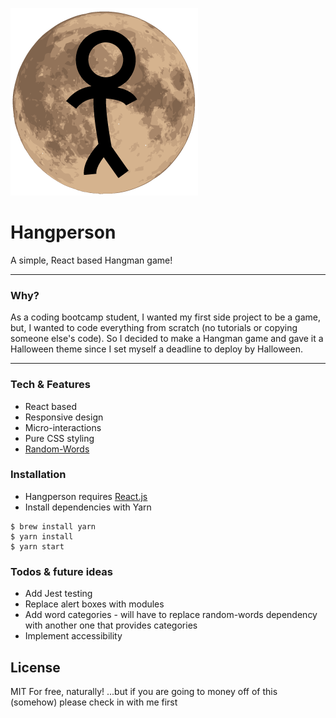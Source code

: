 ![Hangperson Icon](public/favicon.png)

# Hangperson

A simple, React based Hangman game!

---

### Why?

As a coding bootcamp student, I wanted my first side project to be a game, but, I wanted to code everything from scratch (no tutorials or copying someone else's code). So I decided to make a Hangman game and gave it a Halloween theme since I set myself a deadline to deploy by Halloween.

---

### Tech & Features

  - React based
  - Responsive design
  - Micro-interactions
  - Pure CSS styling
  - [Random-Words][RWG]

### Installation
 - Hangperson requires [React.js][React]
 - Install dependencies with Yarn
```
$ brew install yarn
$ yarn install
$ yarn start
```

### Todos & future ideas

 - Add Jest testing
 - Replace alert boxes with modules
 - Add word categories - will have to replace random-words dependency with another one that provides categories
 - Implement accessibility

License
----

MIT
For free, naturally! ...but if you are going to money off of this (somehow) please check in with me first

[//]: # (Links)

   [RWG]: <https://github.com/punkave/random-words>
   [React]: <https://reactjs.org/>
